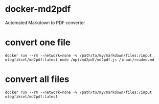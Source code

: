 # docker-md2pdf
Automated Markdown to PDF converter

# convert one file

```
docker run --rm --network=none -v /path/to/my/markdown/files:/input olegfiksel/md2pdf:latest node /opt/md2pdf/md2pdf.js /input/readme.md
```

# convert all files

```
docker run --rm --network=none -v /path/to/my/markdown/files:/input olegfiksel/md2pdf:latest
```